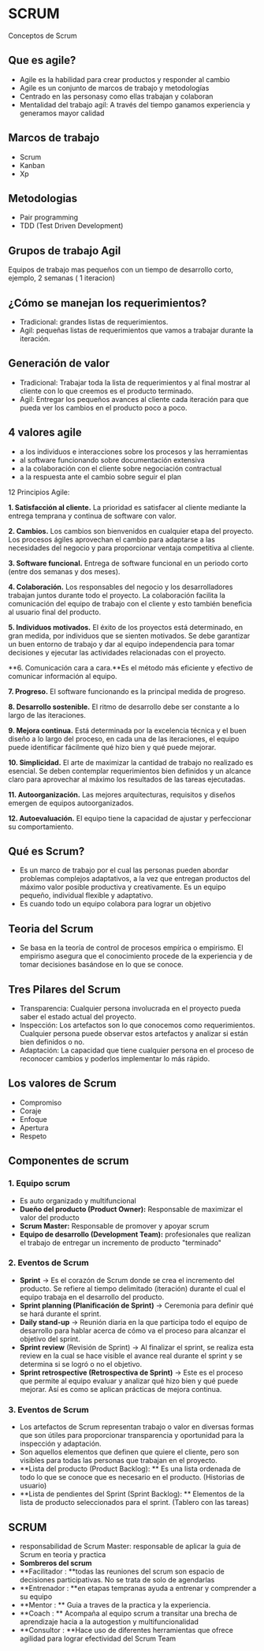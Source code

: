 # SCRUM
Conceptos de Scrum

## Que es agile?
* Agile es la habilidad para crear productos y responder al cambio
* Agile es un conjunto de marcos de trabajo y metodologías
* Centrado en las personasy como ellas trabajan y colaboran
* Mentalidad del trabajo agil: A través del tiempo ganamos experiencia y generamos mayor calidad

## Marcos de trabajo
* Scrum
* Kanban
* Xp

## Metodologias
* Pair programming
* TDD (Test Driven Development)

## Grupos de trabajo Agil
Equipos de trabajo mas pequeños con un tiempo de desarrollo corto, ejemplo, 2 semanas ( 1 iteracion)

## ¿Cómo se manejan los requerimientos?
* Tradicional: grandes listas de requerimientos.
* Agil: pequeñas listas de requerimientos que vamos a trabajar durante la iteración.

## Generación de valor
* Tradicional: Trabajar toda la lista de requerimientos y al final mostrar al cliente con lo que creemos es el producto terminado.
* Agil: Entregar los pequeños avances al cliente cada iteración para que pueda ver los cambios en el producto poco a poco.

## 4 valores agile

* a los individuos e interacciones sobre los procesos y las herramientas
* al software funcionando sobre documentación extensiva
* a la colaboración con el cliente sobre negociación contractual
* a la respuesta ante el cambio sobre seguir el plan

12 Principios Agile:

**1. Satisfacción al cliente.** La prioridad es satisfacer al cliente mediante la entrega temprana y continua de software con valor.

**2. Cambios.** Los cambios son bienvenidos en cualquier etapa del proyecto. Los procesos ágiles aprovechan el cambio para adaptarse a las necesidades del negocio y para proporcionar ventaja competitiva al cliente.

**3. Software funcional.** Entrega de software funcional en un periodo corto (entre dos semanas y dos meses).

**4. Colaboración.** Los responsables del negocio y los desarrolladores trabajan juntos durante todo el proyecto. La colaboración facilita la comunicación del equipo de trabajo con el cliente y esto también beneficia al usuario final del producto.

**5. Individuos motivados.** El éxito de los proyectos está determinado, en gran medida, por individuos que se sienten motivados. Se debe garantizar un buen entorno de trabajo y dar al equipo independencia para tomar decisiones y ejecutar las actividades relacionadas con el proyecto.

**6. Comunicación cara a cara.**Es el método más eficiente y efectivo de comunicar información al equipo.

**7. Progreso.** El software funcionando es la principal medida de progreso.

**8. Desarrollo sostenible.** El ritmo de desarrollo debe ser constante a lo largo de las iteraciones.

**9. Mejora continua.** Está determinada por la excelencia técnica y el buen diseño a lo largo del proceso, en cada una de las iteraciones, el equipo puede identificar fácilmente qué hizo bien y qué puede mejorar.

**10. Simplicidad.** El arte de maximizar la cantidad de trabajo no realizado es esencial. Se deben contemplar requerimientos bien definidos y un alcance claro para aprovechar al máximo los resultados de las tareas ejecutadas.

**11. Autoorganización.** Las mejores arquitecturas, requisitos y diseños emergen de equipos autoorganizados.

**12. Autoevaluación.** El equipo tiene la capacidad de ajustar y perfeccionar su comportamiento.

## Qué es Scrum?
* Es un marco de trabajo por el cual las personas pueden abordar problemas complejos adaptativos, a la vez que entregan productos del máximo valor posible productiva y creativamente. Es un equipo pequeño, individual flexible y adaptativo.
* Es cuando todo un equipo colabora para lograr un objetivo

## Teoria del Scrum
* Se basa en la teoría de control de procesos empírica o empirismo. El empirismo asegura que el conocimiento procede de la experiencia y de tomar decisiones basándose en lo que se conoce.

## Tres Pilares del Scrum
* Transparencia: Cualquier persona involucrada en el proyecto pueda saber el estado actual del proyecto.
* Inspección: Los artefactos son lo que conocemos como requerimientos. Cualquier persona puede observar estos artefactos y analizar si están bien definidos o no.
* Adaptación: La capacidad que tiene cualquier persona en el proceso de reconocer cambios y poderlos implementar lo más rápido.

## Los valores de Scrum
* Compromiso
* Coraje
* Enfoque
* Apertura
* Respeto

## Componentes de scrum

### 1. Equipo scrum
* Es auto organizado y multifuncional
* **Dueño del producto (Product Owner):** Responsable de maximizar el valor del producto
* **Scrum Master:** Responsable de promover y apoyar scrum
* **Equipo de desarrollo (Development Team):** profesionales que realizan el trabajo de entregar un incremento de producto "terminado"

### 2. Eventos de Scrum
* **Sprint** → Es el corazón de Scrum donde se crea el incremento del producto. Se refiere al tiempo delimitado (iteración) durante el cual el equipo trabaja en el desarrollo del producto.
* **Sprint planning (Planificación de Sprint)** → Ceremonia para definir qué se hará durante el sprint.
* **Daily stand-up** → Reunión diaria en la que participa todo el equipo de desarrollo para hablar acerca de cómo va el proceso para alcanzar el objetivo del sprint.
* **Sprint review** (Revisión de Sprint) → Al finalizar el sprint, se realiza esta review en la cual se hace visible el avance real durante el sprint y se determina si se logró o no el objetivo.
* **Sprint retrospective (Retrospectiva de Sprint)** → Este es el proceso que permite al equipo evaluar y analizar qué hizo bien y qué puede mejorar. Así es como se aplican prácticas de mejora continua.

### 3. Eventos de Scrum
* Los artefactos de Scrum representan trabajo o valor en diversas formas que son útiles para proporcionar transparencia y oportunidad para la inspección y adaptación.
* Son aquellos elementos que definen que quiere el cliente, pero son visibles para todas las personas que trabajan en el proyecto.
* **Lista del producto (Product Backlog): ** Es una lista ordenada de todo lo que se conoce que es necesario en el producto. (Historias de usuario)
* **Lista de pendientes del Sprint (Sprint Backlog): ** Elementos de la lista de producto seleccionados para el sprint. (Tablero con las tareas)

## SCRUM 
* responsabilidad de Scrum Master: responsable de aplicar la guia de Scrum en teoria y practica
* **Sombreros del scrum**
* **Facilitador : **todas las reuniones del scrum son espacio de decisiones participativas. No se trata de solo de agendarlas
* **Entrenador : **en etapas tempranas ayuda a entrenar y comprender a su equipo
* **Mentor : ** Guia a traves de la practica y la experiencia.
* **Coach : ** Acompaña al equipo scrum a transitar una brecha de aprendizaje hacia a la autogestion y multifuncionalidad
* **Consultor : **Hace uso de diferentes herramientas que ofrece agilidad para lograr efectividad del Scrum Team
